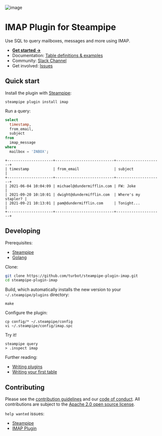 ![image](https://hub.steampipe.io/images/plugins/turbot/imap-social-graphic.png)

# IMAP Plugin for Steampipe

Use SQL to query mailboxes, messages and more using IMAP.

- **[Get started →](https://hub.steampipe.io/plugins/turbot/imap)**
- Documentation: [Table definitions & examples](https://hub.steampipe.io/plugins/turbot/imap/tables)
- Community: [Slack Channel](https://join.slack.com/t/steampipe/shared_invite/zt-oij778tv-lYyRTWOTMQYBVAbtPSWs3g)
- Get involved: [Issues](https://github.com/turbot/steampipe-plugin-imap/issues)

## Quick start

Install the plugin with [Steampipe](https://steampipe.io):

```shell
steampipe plugin install imap
```

Run a query:

```sql
select
  timestamp,
  from_email,
  subject
from
  imap_message
where
  mailbox = 'INBOX';
```

```
+---------------------+---------------------------+---------------------+
| timestamp           | from_email                | subject             |
+---------------------+---------------------------+---------------------+
| 2021-06-04 10:04:09 | michael@dundermifflin.com | FW: Joke            |
| 2021-09-20 10:10:01 | dwight@dundermifflin.com  | Where's my stapler? |
| 2021-09-21 10:13:01 | pam@dundermifflin.com     | Tonight...          |
+---------------------+---------------------------+---------------------+
```

## Developing

Prerequisites:

- [Steampipe](https://steampipe.io/downloads)
- [Golang](https://golang.org/doc/install)

Clone:

```sh
git clone https://github.com/turbot/steampipe-plugin-imap.git
cd steampipe-plugin-imap
```

Build, which automatically installs the new version to your `~/.steampipe/plugins` directory:

```
make
```

Configure the plugin:

```
cp config/* ~/.steampipe/config
vi ~/.steampipe/config/imap.spc
```

Try it!

```
steampipe query
> .inspect imap
```

Further reading:

- [Writing plugins](https://steampipe.io/docs/develop/writing-plugins)
- [Writing your first table](https://steampipe.io/docs/develop/writing-your-first-table)

## Contributing

Please see the [contribution guidelines](https://github.com/turbot/steampipe/blob/main/CONTRIBUTING.md) and our [code of conduct](https://github.com/turbot/steampipe/blob/main/CODE_OF_CONDUCT.md). All contributions are subject to the [Apache 2.0 open source license](https://github.com/turbot/steampipe-plugin-imap/blob/main/LICENSE).

`help wanted` issues:

- [Steampipe](https://github.com/turbot/steampipe/labels/help%20wanted)
- [IMAP Plugin](https://github.com/turbot/steampipe-plugin-imap/labels/help%20wanted)
